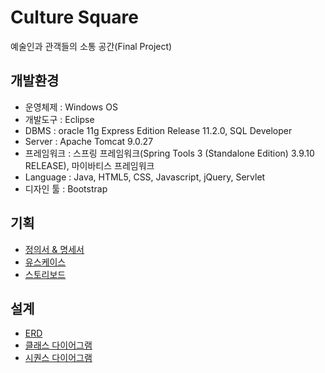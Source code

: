 # Culture Square
 예술인과 관객들의 소통 공간(Final Project)

## 개발환경
 - 운영체제 : Windows OS
 - 개발도구 :  Eclipse
 - DBMS : oracle 11g Express Edition Release 11.2.0, SQL Developer
 - Server : Apache Tomcat 9.0.27
 - 프레임워크 : 스프링 프레임워크(Spring Tools 3 (Standalone Edition) 3.9.10 RELEASE), 마이바티스 프레임워크
 - Language : Java, HTML5, CSS, Javascript, jQuery, Servlet
 - 디자인 툴 : Bootstrap

## 기획
 - [정의서 & 명세서](https://docs.google.com/spreadsheets/d/167e-6j4eUluj4cIkcDfRDHG3Jqw5w-OQQ9IDYHTfay8/edit?usp=sharing)
 - [유스케이스](https://drive.google.com/file/d/1p7VGLQkTUHz9xV_W4lKUR9R4I5M2Qm2l/view?usp=sharing)
 - [스토리보드](https://ovenapp.io/view/4c147pbxfOcus3WnwbudDdnec6BXwMZp/)

## 설계
 - [ERD](https://drive.google.com/file/d/1Ldww0Cu9WYo_Kk_RnEaRJcmfebiUKGVQ/view?usp=sharing)
 - [클래스 다이어그램](https://drive.google.com/file/d/1UjhxlexjYKG27VQoSMCH1Zv0-1Si7s58/view?usp=sharing)
 - [시퀀스 다이어그램](https://drive.google.com/file/d/13o5Hlct6fBiOClBDSkQv2AVEdnlB9bjU/view?usp=sharing)